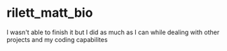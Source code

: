 # rilett_matt_bio
I wasn't able to finish it but I did as much as I can while dealing with other projects and my coding capabilites
